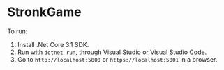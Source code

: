 # StronkGame

To run:
   1. Install .Net Core 3.1 SDK.
   2. Run with `dotnet run`, through Visual Studio or Visual Studio Code.
   3. Go to `http://localhost:5000` or `https://localhost:5001` in a browser.